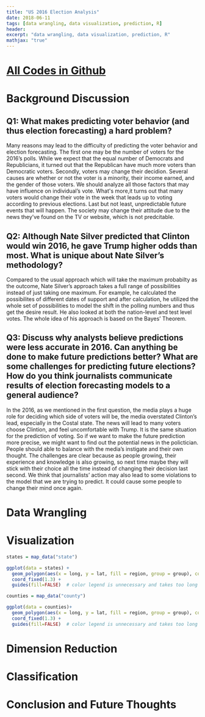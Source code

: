```yaml
---
title: "US 2016 Election Analysis"
date: 2018-06-11
tags: [data wrangling, data visualization, prediction, R]
header:
excerpt: "data wrangling, data visualization, prediction, R"
mathjax: "true"
---
```

# [All Codes in Github](https://github.com/Mubai-Liu/US-2016-Election)
# Background Discussion

## Q1: What makes predicting voter behavior (and thus election forecasting) a hard problem?

Many reasons may lead to the difficulty of predicting the voter behavior and election forecasting. The first one may be the number of voters for the
2016’s polls. While we expect that the equal number of Democrats and Republicians, it turned out that the Republican have much more voters than Democratic voters. Secondly, voters may change their decidion. Several causes are whether or not the voter is a minority, their income earned, and the gender of those voters. We should analyze all those factors that may have influence on individual’s vote. What's more,it turns out that
many voters would change their vote in the week that leads up to voting according to previous elections. Last but not least, unpredictable future events that will happen. The society may change their attitude due to the news they’ve found on the TV or website, which is not predcitable.

## Q2: Although Nate Silver predicted that Clinton would win 2016, he gave Trump higher odds than most. What is unique about Nate Silver’s methodology?

Compared to the usual approach which will take the maximum probabilty as the outcome, Nate Silver’s approach takes a full range of possibilities
instead of just taking one maximum. For example, he calculated the possibilites of different dates of support and after calculation, he utilized the whole set of possibilities to model the shift in the polling numbers and thus get the desire result. He also looked at both the nation-level and test level votes. The whole idea of his approach is based on the Bayes’ Theorem.

## Q3: Discuss why analysts believe predictions were less accurate in 2016. Can anything be done to make future predictions better? What are some challenges for predicting future elections? How do you think journalists communicate results of election forecasting models to a general audience?

In the 2016, as we mentioned in the first question, the media plays a huge role for deciding which side of voters will be, the media overstated
Clinton’s lead, especially in the Costal state. The news will lead to many voters choose Clintion, and feel uncomfortable with Trump. It is the same
situation for the prediction of voting. So if we want to make the future prediction more precise, we might want to find out the potential news in the
polictician. People should able to balance with the media’s instigate and their own thought. The challenges are clear because as people growing,
their experience and knowledge is also growing, so next time maybe they will stick with their choice all the time instead of changing their decision
last second. We think that journalists’ action may also lead to some violations to the model that we are trying to predict. It could cause some people to change their mind once again.

# Data Wrangling


# Visualization

```r
states = map_data("state")

ggplot(data = states) + 
  geom_polygon(aes(x = long, y = lat, fill = region, group = group), color = "white") + 
  coord_fixed(1.3) +
  guides(fill=FALSE)  # color legend is unnecessary and takes too long
```

```r
counties = map_data("county")

ggplot(data = counties)+
  geom_polygon(aes(x = long, y = lat, fill = region, group = group), color = "white") + 
  coord_fixed(1.3) +
  guides(fill=FALSE)  # color legend is unnecessary and takes too long
```

# Dimension Reduction

# Classification

# Conclusion and Future Thoughts


